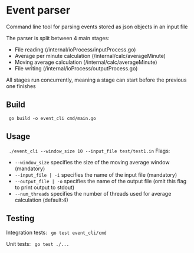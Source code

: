 # Event parser

Command line tool for parsing events stored as json objects in an input file

The parser is split between 4 main stages:
* File reading (/internal/ioProcess/inputProcess.go)
* Average per minute calculation (/internal/calc/averageMinute)
* Moving average calculation (/internal/calc/averageMinute)
* File writing (/internal/ioProcess/outputProcess.go)

All stages run concurrently, meaning a stage can start before the previous one finishes

## Build
``` go build -o event_cli cmd/main.go```

## Usage
``` ./event_cli --window_size 10 --input_file test/test1.in```
Flags:
* ```--window_size``` specifies the size of the moving average window (mandatory)
* ```--input_file | -i``` specifies the name of the input file (mandatory)
* ```--output_file | -o``` specifies the name of the output file (omit this flag to print output to stdout)
* ```--num_threads``` specifies the number of threads used for average calculation (default:4)

## Testing

Integration tests:
``` go test event_cli/cmd```

Unit tests:
``` go test ./...```